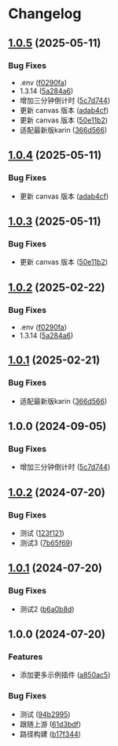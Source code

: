 # Changelog

## [1.0.5](https://github.com/pohgxz/karin-plugin-picture-game/compare/v1.0.4...v1.0.5) (2025-05-11)


### Bug Fixes

* .env ([f0290fa](https://github.com/pohgxz/karin-plugin-picture-game/commit/f0290facc479e2a697cb4541bc019aa5d42934e2))
* 1.3.14 ([5a284a6](https://github.com/pohgxz/karin-plugin-picture-game/commit/5a284a68d17d34f89018ef6d387c194a2b4b61d1))
* 增加三分钟倒计时 ([5c7d744](https://github.com/pohgxz/karin-plugin-picture-game/commit/5c7d74484df699b1089da1ede71bbefaf932c1a6))
* 更新 canvas 版本 ([adab4cf](https://github.com/pohgxz/karin-plugin-picture-game/commit/adab4cf7bacb6198509d9463e5b32ee766792a27))
* 更新 canvas 版本 ([50e11b2](https://github.com/pohgxz/karin-plugin-picture-game/commit/50e11b24a0dfa171ad5b55b275a3b6c790d20bb4))
* 适配最新版karin ([366d566](https://github.com/pohgxz/karin-plugin-picture-game/commit/366d5668b6a96c920c52723be29449cb0f31388a))

## [1.0.4](https://github.com/pohgxz/karin-plugin-picture-game/compare/v1.0.3...v1.0.4) (2025-05-11)


### Bug Fixes

* 更新 canvas 版本 ([adab4cf](https://github.com/pohgxz/karin-plugin-picture-game/commit/adab4cf7bacb6198509d9463e5b32ee766792a27))

## [1.0.3](https://github.com/pohgxz/karin-plugin-picture-game/compare/v1.0.2...v1.0.3) (2025-05-11)


### Bug Fixes

* 更新 canvas 版本 ([50e11b2](https://github.com/pohgxz/karin-plugin-picture-game/commit/50e11b24a0dfa171ad5b55b275a3b6c790d20bb4))

## [1.0.2](https://github.com/pohgxz/karin-plugin-picture-game/compare/v1.0.1...v1.0.2) (2025-02-22)


### Bug Fixes

* .env ([f0290fa](https://github.com/pohgxz/karin-plugin-picture-game/commit/f0290facc479e2a697cb4541bc019aa5d42934e2))
* 1.3.14 ([5a284a6](https://github.com/pohgxz/karin-plugin-picture-game/commit/5a284a68d17d34f89018ef6d387c194a2b4b61d1))

## [1.0.1](https://github.com/pohgxz/karin-plugin-picture-game/compare/v1.0.0...v1.0.1) (2025-02-21)


### Bug Fixes

* 适配最新版karin ([366d566](https://github.com/pohgxz/karin-plugin-picture-game/commit/366d5668b6a96c920c52723be29449cb0f31388a))

## 1.0.0 (2024-09-05)


### Bug Fixes

* 增加三分钟倒计时 ([5c7d744](https://github.com/pohgxz/karin-plugin-picture-game/commit/5c7d74484df699b1089da1ede71bbefaf932c1a6))

## [1.0.2](https://github.com/KarinJS/karin-plugin-template/compare/v1.0.1...v1.0.2) (2024-07-20)


### Bug Fixes

* 测试 ([123f121](https://github.com/KarinJS/karin-plugin-template/commit/123f12135ae1b1842984dd5eaa2349eeacd482f0))
* 测试3 ([7b65f69](https://github.com/KarinJS/karin-plugin-template/commit/7b65f69567e5fc313246746b18aea9d23ca67662))

## [1.0.1](https://github.com/KarinJS/karin-plugin-template/compare/v1.0.0...v1.0.1) (2024-07-20)


### Bug Fixes

* 测试2 ([b6a0b8d](https://github.com/KarinJS/karin-plugin-template/commit/b6a0b8d0f9175916ed6fbb3c034b4ee30f168c07))

## 1.0.0 (2024-07-20)


### Features

* 添加更多示例插件 ([a850ac5](https://github.com/KarinJS/karin-plugin-template/commit/a850ac5fb1a03e8134f0fb2e517464e8117d5565))


### Bug Fixes

* 测试 ([94b2995](https://github.com/KarinJS/karin-plugin-template/commit/94b29953a99d75e31e548e031598eeaf8c17fa96))
* 跟随上游 ([61d3bdf](https://github.com/KarinJS/karin-plugin-template/commit/61d3bdfc29801edaed046f35c771e68abe5540b7))
* 路径构建 ([b17f344](https://github.com/KarinJS/karin-plugin-template/commit/b17f344db0cf6f3dfa29f6d0f903825b9c769e9f))
